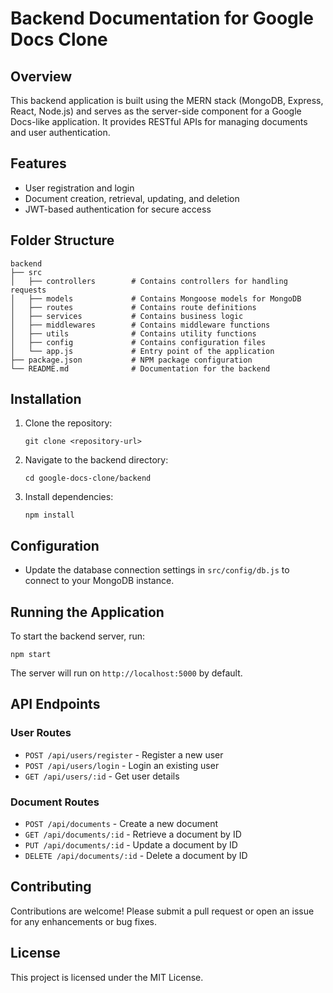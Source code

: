 # Backend Documentation for Google Docs Clone

## Overview
This backend application is built using the MERN stack (MongoDB, Express, React, Node.js) and serves as the server-side component for a Google Docs-like application. It provides RESTful APIs for managing documents and user authentication.

## Features
- User registration and login
- Document creation, retrieval, updating, and deletion
- JWT-based authentication for secure access

## Folder Structure
```
backend
├── src
│   ├── controllers        # Contains controllers for handling requests
│   ├── models             # Contains Mongoose models for MongoDB
│   ├── routes             # Contains route definitions
│   ├── services           # Contains business logic
│   ├── middlewares        # Contains middleware functions
│   ├── utils              # Contains utility functions
│   ├── config             # Contains configuration files
│   └── app.js             # Entry point of the application
├── package.json           # NPM package configuration
└── README.md              # Documentation for the backend
```

## Installation
1. Clone the repository:
   ```
   git clone <repository-url>
   ```
2. Navigate to the backend directory:
   ```
   cd google-docs-clone/backend
   ```
3. Install dependencies:
   ```
   npm install
   ```

## Configuration
- Update the database connection settings in `src/config/db.js` to connect to your MongoDB instance.

## Running the Application
To start the backend server, run:
```
npm start
```
The server will run on `http://localhost:5000` by default.

## API Endpoints
### User Routes
- `POST /api/users/register` - Register a new user
- `POST /api/users/login` - Login an existing user
- `GET /api/users/:id` - Get user details

### Document Routes
- `POST /api/documents` - Create a new document
- `GET /api/documents/:id` - Retrieve a document by ID
- `PUT /api/documents/:id` - Update a document by ID
- `DELETE /api/documents/:id` - Delete a document by ID

## Contributing
Contributions are welcome! Please submit a pull request or open an issue for any enhancements or bug fixes.

## License
This project is licensed under the MIT License.